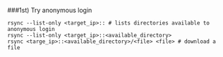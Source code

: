 ###1st) Try anonymous login

	rsync --list-only <target_ip>:: # lists directories available to anonymous login
	rsync --list-only <target_ip>::<available_directory>
	rsync <targe_ip>::<available_directory>/<file> <file> # download a file
